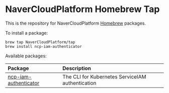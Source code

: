 # NaverCloudPlatform Homebrew Tap

This is the repository for NaverCloudPlatform [Homebrew](http://brew.sh/) packages.

To install a package:

```
brew tap NaverCloudPlatform/tap
brew install ncp-iam-authenticator
```

Available packages:

| Package                   | Description                                      |
|:--------------------------|:-------------------------------------------------|
| [ncp-iam-authenticator](https://github.com/NaverCloudPlatform/ncp-iam-authenticator) | The CLI for Kubernetes ServiceIAM authentication |
